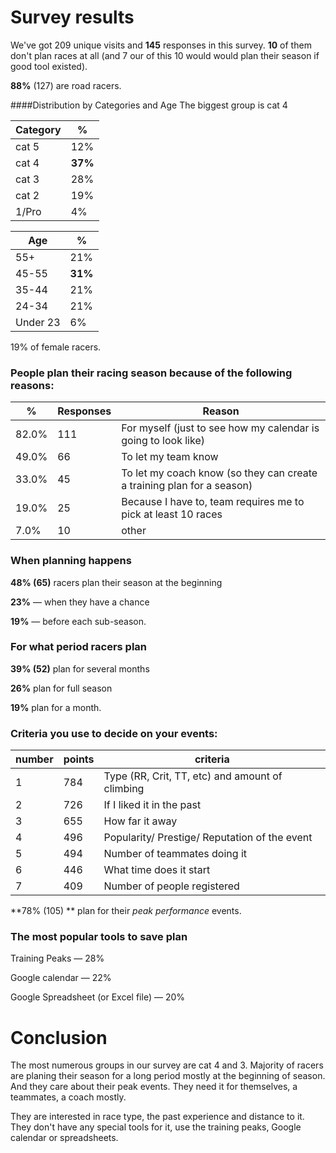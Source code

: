 # Survey results

We've got 209 unique visits and **145** responses in this survey. **10** of them don't plan races at all (and 7 our of this 10 would would plan their season if good tool existed).

**88%** (127) are road racers.

####Distribution by Categories and Age
The biggest group is cat 4

 Category | % 
 -- | -- 
 cat 5 | 12% 
 cat 4 | **37%** 
 cat 3 | 28% 
 cat 2 | 19% 
 1/Pro | 4%  

 Age | % 
 -- | -- 
 55+ | 21% 
 45-55 | **31%** 
 35-44 | 21% 
 24-34 | 21% 
 Under 23 | 6%  


19% of female racers.

### People plan their racing season because of the following reasons:

% | Responses | Reason
--------|-------|------------
82.0%| 111| For myself (just to see how my calendar is going to look like)
49.0%| 66| To let my team know 
33.0%| 45| To let my coach know (so they can create a training plan for a season)
19.0%| 25|   Because I have to, team requires me to pick at least 10 races
7.0%| 10 |    other 

### When planning happens

**48% (65)** racers plan their season at the beginning 

**23%** — when they have a chance

**19%** — before each sub-season.


### For what period racers plan

**39% (52)** plan for several months

**26%** plan for full season

**19%** plan for a month.

### Criteria you use to decide on your events:

number | points | criteria
-----------|------|---------
1| 784 |Type (RR, Crit, TT, etc) and amount of climbing
2| 726 |If I liked it in the past
3| 655 |How far it away
4| 496 |Popularity/ Prestige/ Reputation of the event
5| 494 |Number of teammates doing it
6| 446 |What time does it start
7| 409 |Number of people registered

**78% (105) ** plan for their *peak performance* events.

### The most popular tools to save plan

Training Peaks — 28%

Google calendar — 22%

Google Spreadsheet (or Excel file) — 20%

# Conclusion

The most numerous groups in our survey are cat 4 and 3.
Majority of racers are planing their season for a long period mostly at the beginning of season. And they care about their peak events. They need it for themselves, a teammates, a coach mostly.

They are interested in race type, the past experience and distance to it.
They don't have any special tools for it, use the training peaks, Google calendar or spreadsheets. 
